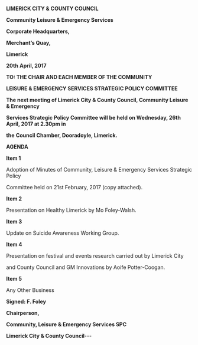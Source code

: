 **LIMERICK CITY & COUNTY COUNCIL**

**Community Leisure & Emergency Services**

**Corporate Headquarters,**

**Merchant’s Quay,**

**Limerick**

**20th** **April, 2017**

**TO: THE CHAIR AND EACH MEMBER OF THE COMMUNITY**

**LEISURE & EMERGENCY SERVICES STRATEGIC POLICY COMMITTEE**

**The next meeting of Limerick City & County Council, Community Leisure & Emergency**

**Services Strategic Policy Committee will be held on Wednesday, 26th** **April, 2017 at 2.30pm in**

**the** **Council Chamber, Dooradoyle, Limerick.**

**AGENDA**

**Item 1**

Adoption of Minutes of Community, Leisure & Emergency Services Strategic Policy

Committee held on 21st February, 2017 (copy attached).

**Item 2**

Presentation on Healthy Limerick by Mo Foley-Walsh.

**Item 3**

Update on Suicide Awareness Working Group.

**Item 4**

Presentation on festival and events research carried out by Limerick City

and County Council and GM Innovations by Aoife Potter-Coogan.

**Item 5**

Any Other Business

**Signed: F. Foley**

**Chairperson,**

**Community, Leisure & Emergency Services SPC**

**Limerick City & County Council**---
